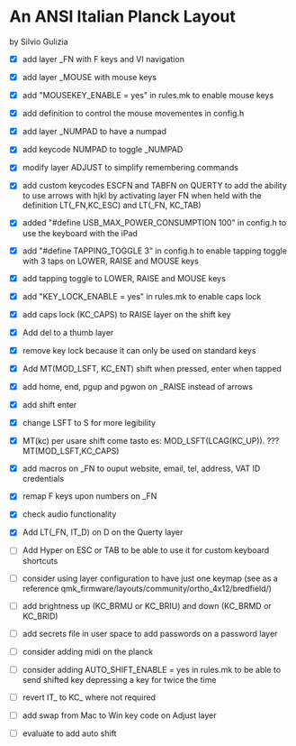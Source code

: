 # An ANSI Italian Planck Layout
by Silvio Gulizia

- [x] add layer _FN with F keys and VI navigation
- [x] add layer _MOUSE with mouse keys
- [x] add "MOUSEKEY_ENABLE = yes" in rules.mk to enable mouse keys
- [x] add definition to control the mouse movementes in config.h
- [x] add layer _NUMPAD to have a numpad
- [x] add keycode NUMPAD to toggle _NUMPAD
- [x] modify layer ADJUST to simplify remembering commands
- [x] add custom keycodes ESCFN and TABFN on QUERTY to add the ability to use arrows with hjkl by activating layer FN when held with the definition LT(_FN,KC_ESC) and LT(_FN, KC_TAB)
- [x] added "#define USB_MAX_POWER_CONSUMPTION 100" in config.h to use the keyboard with the iPad
- [x] add "#define TAPPING_TOGGLE 3" in config.h to enable tapping toggle with 3 taps on LOWER, RAISE and MOUSE  keys
- [x] add tapping toggle to LOWER, RAISE and MOUSE  keys
- [x] add "KEY_LOCK_ENABLE = yes" in rules.mk to enable caps lock
- [x] add caps lock (KC_CAPS) to RAISE layer on the shift key
- [x] Add del to a thumb layer
- [x] remove key lock because it can only be used on standard keys
- [x] Add MT(MOD_LSFT, KC_ENT) shift when pressed, enter when tapped
- [x] add home, end, pgup and pgwon on _RAISE instead of arrows
- [x] add shift enter
- [x] change LSFT to S for more legibility
- [x] MT(kc) per usare shift come tasto es: MOD_LSFT(LCAG(KC_UP)). ??? MT(MOD_LSFT,KC_CAPS)
- [x] add macros on _FN to ouput website, email, tel, address, VAT ID credentials
- [x] remap F keys upon numbers on _FN
- [x] check audio functionality
- [x] Add LT(_FN, IT_D) on D on the Querty layer

- [ ] Add Hyper on ESC or TAB to be able to use it for custom keyboard shortcuts
- [ ] consider using layer configuration to have just one keymap (see as a reference qmk_firmware/layouts/community/ortho_4x12/bredfield/)
- [ ] add brightness up (KC_BRMU or KC_BRIU) and down (KC_BRMD or KC_BRID)

- [ ] add secrets file in user space to add passwords on a password layer
- [ ] consider adding midi on the planck
- [ ] consider adding AUTO_SHIFT_ENABLE = yes in rules.mk to be able to send shifted key depressing a key for twice the time 
- [ ] revert IT_ to KC_ where not required
- [ ] add swap from Mac to Win key code on Adjust layer
- [ ] evaluate to add auto shift 
